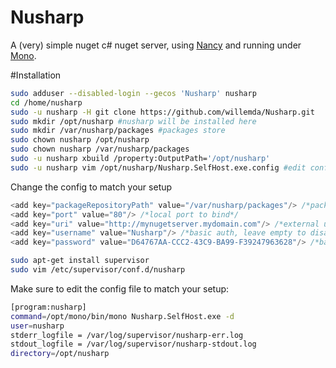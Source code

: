 # Nusharp

A (very) simple nuget c# nuget server, using [Nancy](https://github.com/NancyFx/Nancy) and running under [Mono](https://github.com/mono/mono).

#Installation

```bash
sudo adduser --disabled-login --gecos 'Nusharp' nusharp
cd /home/nusharp
sudo -u nusharp -H git clone https://github.com/willemda/Nusharp.git
sudo mkdir /opt/nusharp #nusharp will be installed here
sudo mkdir /var/nusharp/packages #packages store
sudo chown nusharp /opt/nusharp
sudo chown nusharp /var/nusharp/packages
sudo -u nusharp xbuild /property:OutputPath='/opt/nusharp'
sudo -u nusharp vim /opt/nusharp/Nusharp.SelfHost.exe.config #edit config, see below
```

Change the config to match your setup

```csharp
<add key="packageRepositoryPath" value="/var/nusharp/packages"/> /*package store*/
<add key="port" value="80"/> /*local port to bind*/
<add key="uri" value="http://mynugetserver.mydomain.com"/> /*external uri*/
<add key="username" value="Nusharp"/> /*basic auth, leave empty to disable basic auth*/
<add key="password" value="D64767AA-CCC2-43C9-BA99-F39247963628"/> /*basic auth passw*/
```

```bash
sudo apt-get install supervisor
sudo vim /etc/supervisor/conf.d/nusharp
```

Make sure to edit the config file to match your setup:

```bash
[program:nusharp]
command=/opt/mono/bin/mono Nusharp.SelfHost.exe -d
user=nusharp
stderr_logfile = /var/log/supervisor/nusharp-err.log
stdout_logfile = /var/log/supervisor/nusharp-stdout.log
directory=/opt/nusharp
```


